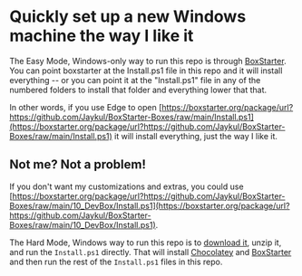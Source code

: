 # Quickly set up a new Windows machine the way I like it

The Easy Mode, Windows-only way to run this repo is through [BoxStarter](https://boxstarter.org/). You can point boxstarter at the Install.ps1 file in this repo and it will install everything -- or you can point it at the "Install.ps1" file in any of the numbered folders to install that folder and everything lower that that.

In other words, if you use Edge to open [https://boxstarter.org/package/url?https://github.com/Jaykul/BoxStarter-Boxes/raw/main/Install.ps1](https://boxstarter.org/package/url?https://github.com/Jaykul/BoxStarter-Boxes/raw/main/Install.ps1) it will install everything, just the way I like it.

## Not me? Not a problem!

If you don't want my customizations and extras, you could use [https://boxstarter.org/package/url?https://github.com/Jaykul/BoxStarter-Boxes/raw/main/10_DevBox/Install.ps1](https://boxstarter.org/package/url?https://github.com/Jaykul/BoxStarter-Boxes/raw/main/10_DevBox/Install.ps1).

The Hard Mode, Windows way to run this repo is to [download it](https://github.com/Jaykul/BoxStarter-Boxes/archive/refs/heads/main.zip), unzip it, and run the `Install.ps1` directly. That will install [Chocolatey](https://chocolatey.org/) and [BoxStarter](https://boxstarter.org/) and then run the rest of the `Install.ps1` files in this repo.
